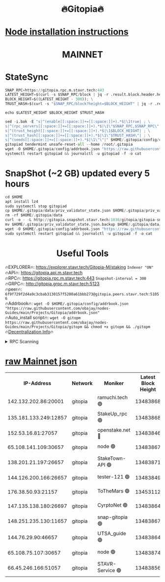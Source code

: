 <h1 align="center"> 🔥Gitopia🔥</h1>

[Node installation instructions](https://github.com/obajay/nodes-Guides/tree/main/Projects/Gitopia)
=

<h1 align="center"> MAINNET</h1>

# StateSync
```python
SNAP_RPC=https://gitopia.rpc.m.stavr.tech:443
LATEST_HEIGHT=$(curl -s $SNAP_RPC/block | jq -r .result.block.header.height); \
BLOCK_HEIGHT=$((LATEST_HEIGHT - 300)); \
TRUST_HASH=$(curl -s "$SNAP_RPC/block?height=$BLOCK_HEIGHT" | jq -r .result.block_id.hash)

echo $LATEST_HEIGHT $BLOCK_HEIGHT $TRUST_HASH

sed -i.bak -E "s|^(enable[[:space:]]+=[[:space:]]+).*$|\1true| ; \
s|^(rpc_servers[[:space:]]+=[[:space:]]+).*$|\1\"$SNAP_RPC,$SNAP_RPC\"| ; \
s|^(trust_height[[:space:]]+=[[:space:]]+).*$|\1$BLOCK_HEIGHT| ; \
s|^(trust_hash[[:space:]]+=[[:space:]]+).*$|\1\"$TRUST_HASH\"| ; \
s|^(seeds[[:space:]]+=[[:space:]]+).*$|\1\"\"|" $HOME/.gitopia/config/config.toml
gitopiad tendermint unsafe-reset-all --home /root/.gitopia
wget -O $HOME/.gitopia/config/addrbook.json "https://raw.githubusercontent.com/obajay/nodes-Guides/main/Projects/Gitopia/addrbook.json"
systemctl restart gitopiad && journalctl -u gitopiad -f -o cat
```
# SnapShot (~2 GB) updated every 5 hours
```python
cd $HOME
apt install lz4
sudo systemctl stop gitopiad
cp $HOME/.gitopia/data/priv_validator_state.json $HOME/.gitopia/priv_validator_state.json.backup
rm -rf $HOME/.gitopia/data
curl -o - -L http://gitopia.snapshot.stavr.tech:1030/gitopia/gitopia-snap.tar.lz4 | lz4 -c -d - | tar -x -C $HOME/.gitopia --strip-components 2
mv $HOME/.gitopia/priv_validator_state.json.backup $HOME/.gitopia/data/priv_validator_state.json
wget -O $HOME/.gitopia/config/addrbook.json "https://raw.githubusercontent.com/obajay/nodes-Guides/main/Projects/Gitopia/addrbook.json"
sudo systemctl restart gitopiad && journalctl -u gitopiad -f -o cat
```
 <h1 align="center"> Useful Tools</h1>

🔥EXPLORER🔥:      https://explorer.stavr.tech/Gitopia-M/staking  `Indexer "ON"` \
🔥API🔥: 			 		 https://gitopia.api.m.stavr.tech \
🔥RPC🔥:           https://gitopia.rpc.m.stavr.tech:443              `Snapshot-interval = 300` \
🔥GRPC🔥:          http://gitopia.grpc.m.stavr.tech:5123 \
🔥peer🔥:					 `6f9f729f2d4a9c3cbab3130157f5200a61bbb273@gitopia.peers.stavr.tech:51056` \
🔥Addrbook🔥:    ```wget -O $HOME/.gitopia/config/addrbook.json "https://raw.githubusercontent.com/obajay/nodes-Guides/main/Projects/Gitopia/addrbook.json"``` \
🔥Auto_install script🔥: ```wget -O gitopm https://raw.githubusercontent.com/obajay/nodes-Guides/main/Projects/Gitopia/gitopm && chmod +x gitopm && ./gitopm``` \
🔥[Decentralization Info](https://github.com/obajay/StateSync-snapshots/tree/main/Projects/Gitopia/Decentralization)🔥

<details>
<summary>RPC Scanning</summary>

<h2 align="center"> We scan nodes in real time every 4 hours. And we provide the final result of RPC endpoints.
We cannot influence the operation of these nodes in any way. </h2>


```python
If Voting Power is higher than 0 --> then the Node is a validator of the network and may be subject to attack and be a potential threat to the chain.
```
```python
We marked such validators with a red symbol
```

</details>

[raw Mainnet json](https://rpc-check.gitopm.stavr.tech/gitopm/rpc-gitopm-result.json)
=

<table><tr><th>IP-Address</th><th>Network</th><th>Moniker</th><th>Latest Block Height</th><th>Earliest Block Height</th><th>Catching Up</th><th>Tx Index</th><th>Voting Power</th><th>Scan Time</th></tr><tr><td>142.132.202.86:20001</td><td>gitopia</td><td>ramuchi.tech 🟢</td><td>13483868</td><td>6548337</td><td>False</td><td>on</td><td>0</td><td>2024-02-08T02:55:58.972183835UTC</td></tr><tr><td>135.181.133.249:12857</td><td>gitopia</td><td>StakeUp_rpc 🟢</td><td>13483868</td><td>8010001</td><td>False</td><td>on</td><td>0</td><td>2024-02-08T02:55:59.305583287UTC</td></tr><tr><td>152.53.16.81:27057</td><td>gitopia</td><td>openstake.net 🔴</td><td>13483846</td><td>10455001</td><td>False</td><td>off</td><td>37810</td><td>2024-02-08T02:55:19.245098069UTC</td></tr><tr><td>65.108.141.109:30657</td><td>gitopia</td><td>node 🟢</td><td>13483867</td><td>12299845</td><td>False</td><td>on</td><td>0</td><td>2024-02-08T02:55:56.433282156UTC</td></tr><tr><td>138.201.21.197:26657</td><td>gitopia</td><td>StakeTown-API 🟢</td><td>13483871</td><td>12733501</td><td>False</td><td>on</td><td>0</td><td>2024-02-08T02:56:03.761799616UTC</td></tr><tr><td>144.126.200.166:26657</td><td>gitopia</td><td>tester-121 🟢</td><td>13483849</td><td>12832814</td><td>False</td><td>off</td><td>0</td><td>2024-02-08T02:55:23.630333058UTC</td></tr><tr><td>176.38.50.93:21157</td><td>gitopia</td><td>ToTheMars 🟢</td><td>13453112</td><td>12883228</td><td>False</td><td>on</td><td>0</td><td>2024-02-08T02:55:23.982121355UTC</td></tr><tr><td>147.135.138.180:26697</td><td>gitopia</td><td>CyrptoNet 🟢</td><td>13483864</td><td>12883228</td><td>False</td><td>off</td><td>0</td><td>2024-02-08T02:55:51.874058994UTC</td></tr><tr><td>148.251.235.130:11657</td><td>gitopia</td><td>snap-gitopia 🟢</td><td>13483867</td><td>12908001</td><td>False</td><td>on</td><td>0</td><td>2024-02-08T02:55:56.671247969UTC</td></tr><tr><td>144.76.29.90:46657</td><td>gitopia</td><td>UTSA_guide 🟢</td><td>13483864</td><td>13035301</td><td>False</td><td>on</td><td>0</td><td>2024-02-08T02:55:51.592590295UTC</td></tr><tr><td>65.108.75.107:30657</td><td>gitopia</td><td>node 🟢</td><td>13483874</td><td>13189502</td><td>False</td><td>on</td><td>0</td><td>2024-02-08T02:56:08.195582876UTC</td></tr><tr><td>66.45.246.166:51057</td><td>gitopia</td><td>STAVR-Service 🟢</td><td>13483856</td><td>13479001</td><td>False</td><td>on</td><td>0</td><td>2024-02-08T02:55:38.956568141UTC</td></tr></table>
